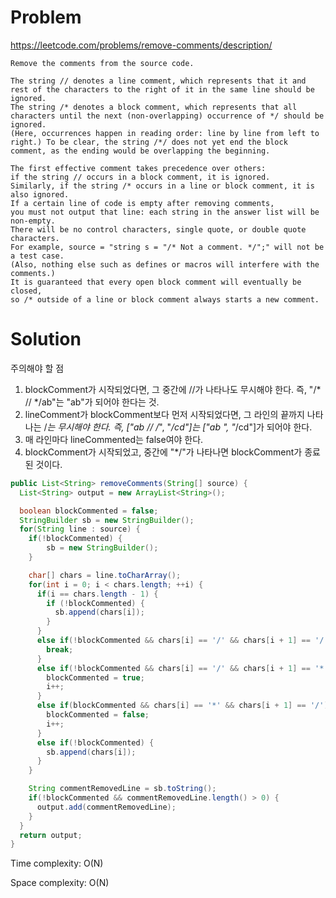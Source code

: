# Problem
https://leetcode.com/problems/remove-comments/description/
```
Remove the comments from the source code.

The string // denotes a line comment, which represents that it and rest of the characters to the right of it in the same line should be ignored.
The string /* denotes a block comment, which represents that all characters until the next (non-overlapping) occurrence of */ should be ignored.
(Here, occurrences happen in reading order: line by line from left to right.) To be clear, the string /*/ does not yet end the block comment, as the ending would be overlapping the beginning.

The first effective comment takes precedence over others: 
if the string // occurs in a block comment, it is ignored. 
Similarly, if the string /* occurs in a line or block comment, it is also ignored.
If a certain line of code is empty after removing comments, 
you must not output that line: each string in the answer list will be non-empty.
There will be no control characters, single quote, or double quote characters. 
For example, source = "string s = "/* Not a comment. */";" will not be a test case. 
(Also, nothing else such as defines or macros will interfere with the comments.)
It is guaranteed that every open block comment will eventually be closed, 
so /* outside of a line or block comment always starts a new comment.
```

# Solution
주의해야 할 점
1. blockComment가 시작되었다면, 그 중간에 //가 나타나도 무시해야 한다. 즉, "/* // */ab"는 "ab"가 되어야 한다는 것.
2. lineComment가 blockComment보다 먼저 시작되었다면, 그 라인의 끝까지 나타나는 /*는 무시해야 한다. 즉, ["ab // /*", "*/cd"]는 ["ab ", "*/cd"]가 되어야 한다.
3. 매 라인마다 lineCommented는 false여야 한다.
4. blockComment가 시작되었고, 중간에 "*/"가 나타나면 blockComment가 종료된 것이다.

```java
public List<String> removeComments(String[] source) {
  List<String> output = new ArrayList<String>();

  boolean blockCommented = false;
  StringBuilder sb = new StringBuilder();
  for(String line : source) {
    if(!blockCommented) {
        sb = new StringBuilder();    
    }

    char[] chars = line.toCharArray();
    for(int i = 0; i < chars.length; ++i) {
      if(i == chars.length - 1) {
        if (!blockCommented) {
          sb.append(chars[i]);    
        }
      }
      else if(!blockCommented && chars[i] == '/' && chars[i + 1] == '/') {
        break;
      }
      else if(!blockCommented && chars[i] == '/' && chars[i + 1] == '*') {
        blockCommented = true;
        i++;
      }
      else if(blockCommented && chars[i] == '*' && chars[i + 1] == '/') {
        blockCommented = false;
        i++;
      }
      else if(!blockCommented) {
        sb.append(chars[i]);
      }
    }

    String commentRemovedLine = sb.toString();
    if(!blockCommented && commentRemovedLine.length() > 0) {
      output.add(commentRemovedLine);
    }
  }
  return output;
}
```

Time complexity: O(N)

Space complexity: O(N)
